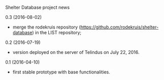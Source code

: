 Shelter Database project news

0.3 (2016-08-02)
* merge the rodekruis repository (https://github.com/rodekruis/shelter-database)
  in the LIST repository;

0.2 (2016-07-19)
* version deployed on the server of Telindus on July 22, 2016.

0.1 (2016-04-10)
* first stable prototype with base functionalities.
